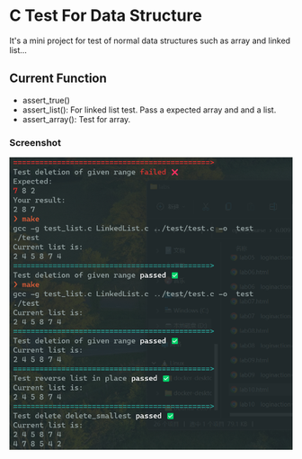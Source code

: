 # C Test For Data Structure

It's a mini project for test of normal data structures such as array and linked list...

## Current Function

- assert_true()
- assert_list(): For linked list test. Pass a expected array and and a list.
- assert_array(): Test for array.

### Screenshot
![](images/ctest.png)
